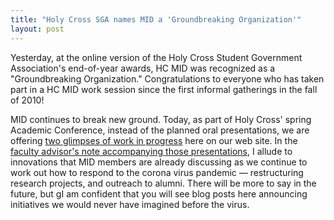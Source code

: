```yaml
---
title: "Holy Cross SGA names MID a 'Groundbreaking Organization'"
layout: post
---
```


Yesterday, at the online version of the Holy Cross Student Government Association's end-of-year awards, HC MID was recognized as a "Groundbreaking Organization."  Congratulations to everyone who has taken part in a HC MID work session since the first informal gatherings in the fall of 2010!


MID continues to break new ground. Today, as part of Holy Cross' spring Academic Conference, instead of the planned oral presentations, we are offering [two glimpses of work in progress](https://hcmid.github.io/academic_conference20/) here on our web site.  In the [faculty advisor's note accompanying those presentations](https://hcmid.github.io/academic_conference20/covid/), I allude to innovations that MID members are already discussing as we continue to work out how to respond to the corona virus pandemic — restructuring research projects, and outreach to alumni.  There will be more to say in the future, but gI am confident that you will see blog posts here announcing initiatives we would never have imagined before the virus.  
